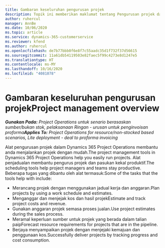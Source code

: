 ```yaml
---
title: Gambaran keseluruhan pengurusan projek
description: Topik ini memberikan maklumat tentang Pengurusan projek dalam Dynamics 365 Project Operations.
author: ruhercul
manager: AnnBe
ms.date: 10/06/2020
ms.topic: article
ms.service: dynamics-365-customerservice
ms.reviewer: kfend
ms.author: ruhercul
ms.openlocfilehash: de7b77bbb0f6e8f7c55aadc35d1f732f37d56615
ms.sourcegitcommit: 11a61db54119503e82faec5f99c4273e8d1247e5
ms.translationtype: HT
ms.contentlocale: ms-MY
ms.lasthandoff: 10/16/2020
ms.locfileid: "4081078"
---
```

# <a name="project-management-overview"></a><span data-ttu-id="1e262-103">Gambaran keseluruhan pengurusan projek</span><span class="sxs-lookup"><span data-stu-id="1e262-103">Project management overview</span></span>

<span data-ttu-id="1e262-104">_**Gunakan Pada:** Project Operations untuk senario berasaskan sumber/bukan stok, pelaksanaan Ringan - urusan untuk penginvoisan proforma_</span><span class="sxs-lookup"><span data-stu-id="1e262-104">_**Applies To:** Project Operations for resource/non-stocked based scenarios, Lite deployment - deal to proforma invoicing_</span></span>

<span data-ttu-id="1e262-105">Alat pengurusan projek dalam Dynamics 365 Project Operations membantu anda menjalankan projek dengan mudah.</span><span class="sxs-lookup"><span data-stu-id="1e262-105">The project management tools in Dynamics 365 Project Operations help you easily run projects.</span></span> <span data-ttu-id="1e262-106">Alat penjadualan membantu pengurus projek dan pasukan kekal produktif.</span><span class="sxs-lookup"><span data-stu-id="1e262-106">The scheduling tools help project managers and teams stay productive.</span></span> <span data-ttu-id="1e262-107">Beberapa tugas yang dibantu oleh alat termasuk:</span><span class="sxs-lookup"><span data-stu-id="1e262-107">Some of the tasks that the tools help with include:</span></span>

- <span data-ttu-id="1e262-108">Merancang projek dengan menggunakan jadual kerja dan anggaran.</span><span class="sxs-lookup"><span data-stu-id="1e262-108">Plan projects by using a work schedule and estimates.</span></span>
- <span data-ttu-id="1e262-109">Menganggar dan menjejak kos dan hasil projek</span><span class="sxs-lookup"><span data-stu-id="1e262-109">Estimate and track project costs and revenue.</span></span>
- <span data-ttu-id="1e262-110">Gunakan anggaran projek semasa proses jualan.</span><span class="sxs-lookup"><span data-stu-id="1e262-110">Use project estimates during the sales process.</span></span>
- <span data-ttu-id="1e262-111">Meramal keperluan sumber untuk projek yang berada dalam talian paip</span><span class="sxs-lookup"><span data-stu-id="1e262-111">Forecast resource requirements for projects that are in the pipeline.</span></span>
- <span data-ttu-id="1e262-112">Berjaya menyampaikan projek dengan menjejaki kemajuan dan penggunaan kos.</span><span class="sxs-lookup"><span data-stu-id="1e262-112">Successfully deliver projects by tracking progress and cost consumption.</span></span>
